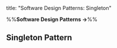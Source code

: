 <frontmatter>
title: "Software Design Patterns: Singleton"
</frontmatter>

<link rel="stylesheet" href="{{baseUrl}}/css/textbook.css">

<div class="website-content">

%%**Software Design Patterns →**%%

## Singleton Pattern

<div id="main">

<include src="what/embed.md" boilerplate  />
<include src="implementation/embed.md" boilerplate  />
<include src="evaluation/embed.md" boilerplate  />

</div>

</div>
